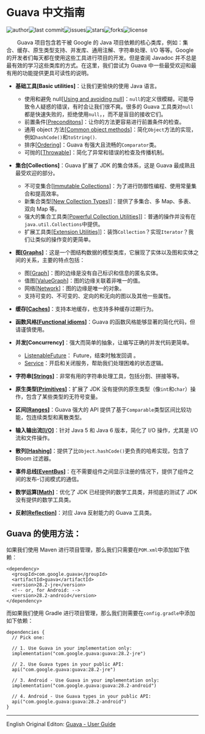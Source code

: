 # Guava 中文指南

![author](https://img.shields.io/badge/author-chariesgavin-blueviolet.svg)![last commit](https://img.shields.io/github/last-commit/guobinhit/guava-guide.svg)![issues](https://img.shields.io/github/issues/guobinhit/guava-guide.svg)![stars](https://img.shields.io/github/stars/guobinhit/guava-guide.svg)![forks](https://img.shields.io/github/forks/guobinhit/guava-guide.svg)![license](https://img.shields.io/github/license/guobinhit/guava-guide.svg)

 　　Guava 项目包含若干被 Google 的 Java 项目依赖的核心类库，例如：集合、缓存、原生类型支持、并发库、通用注解、字符串处理、I/O 等等。Google 的开发者们每天都在使用这些工具进行项目的开发。但是查阅 Javadoc 并不总是最有效的学习这些类库的方式。在这里，我们尝试为 Guava 中一些最受欢迎和最有用的功能提供更具可读性的说明。

 - **基础工具[Basic utilities]**：让我们更愉快的使用 Java 语言。
	 - 使用和避免 null[[Using and avoiding null](https://github.com/guobinhit/guava-guide/blob/master/articles/basic-utilities/using-and-avoiding-null.md)]：`null`的定义很模糊，可能导致令人疑惑的错误，有时会让我们很不爽。很多的 Guava 工具类对`null`都是快速失败的，拒绝使用`null`，，而不是盲目的接收它们。
	 - 前置条件[[Preconditons](https://github.com/guobinhit/guava-guide/blob/master/articles/basic-utilities/preconditions.md)]：让你的方法更容易进行前置条件的检查。
	 - 通用 object 方法[[Common object methods](https://github.com/guobinhit/guava-guide/blob/master/articles/basic-utilities/common-object-methods.md)]：简化`Object`方法的实现，例如`hashCode()`和`toString()`.
	 - 排序[[Ordering](https://github.com/google/guava/wiki/OrderingExplained)]：Guava 有强大且流畅的`Comparator`类。
	 - 可抛的[[Throwable](https://github.com/guobinhit/guava-guide/blob/master/articles/basic-utilities/throwable.md)]：简化了异常和错误的检查及传播机制。
 - **集合[Collections]**：Guava 扩展了 JDK 的集合体系，这是 Guava 最成熟且最受欢迎的部分。
   - 不可变集合[[Immutable Collections](https://github.com/google/guava/wiki/ImmutableCollectionsExplained)]：为了进行防御性编程、使用常量集合和提高效率。
   - 新集合类型[[New Collection Types]](https://github.com/google/guava/wiki/NewCollectionTypesExplained)]：提供了多集合、多 Map、多表、双向 Map 等。
   - 强大的集合工具类[[Powerful Collection Utilities]](https://github.com/google/guava/wiki/CollectionUtilitiesExplained)]：普通的操作并没有在`java.util.Collections`中提供。
   - 扩展工具类[[Extension Utilities]](https://github.com/google/guava/wiki/CollectionHelpersExplained)]：装饰`Collection`？实现`Iterator`？我们让类似的操作变的更简单。

 - **图[[Graphs](https://github.com/google/guava/wiki/GraphsExplained)]**：这是一个图结构数据的模型类库，它展现了实体以及图和实体之间的关系，主要的特点包括：
   - 图[[Graph](https://github.com/google/guava/wiki/GraphsExplained#graph)]：图的边缘是没有自己标识和信息的匿名实体。
   - 值图[[ValueGraph](https://github.com/google/guava/wiki/GraphsExplained#valuegraph)]：图的边缘关联着非唯一的值。
   - 网络[[Network](https://github.com/google/guava/wiki/GraphsExplained#network)]：图的边缘是唯一的对象。
   - 支持可变的、不可变的、定向的和无向的图以及其他一些属性。

 - **缓存[[Caches](https://github.com/google/guava/wiki/CachesExplained)]**：支持本地缓存，也支持多种缓存过期行为。

 - **函数风格[[Functional idioms](https://github.com/google/guava/wiki/FunctionalExplained)]**：Guava 的函数风格能够显著的简化代码，但请谨慎使用。

 - **并发[Concurrency]**：强大而简单的抽象，让编写正确的并发代码更简单。 
   - [ListenableFuture](https://github.com/google/guava/wiki/ListenableFutureExplained)： Future，结束时触发回调 。
   - [Service](https://github.com/google/guava/wiki/ServiceExplained)：开启和关闭服务，帮助我们处理困难的状态逻辑。

 - **字符串[[Strings](https://github.com/google/guava/wiki/StringsExplained)]**：非常有用的字符串处理工具，包括分割、拼接等等。

 - **原生类型[[Primitives](https://github.com/google/guava/wiki/PrimitivesExplained)]**：扩展了 JDK 没有提供的原生类型（像`int`和`char`）操作，包含了某些类型的无符号变量。

 - **区间[[Ranges](https://github.com/google/guava/wiki/RangesExplained)]**：Guava 强大的 API 提供了基于`Comparable`类型区间比较功能，包连续类型和离散类型。

 - **输入输出流[[I/O](https://github.com/google/guava/wiki/IOExplained)]**：针对 Java 5 和 Java 6 版本，简化了 I/O 操作，尤其是 I/O 流和文件操作。

 - **散列[[Hashing](https://github.com/google/guava/wiki/HashingExplained)]**：提供了比`Object.hashCode()`更负责的哈希实现，包含了 Bloom 过滤器。

 - **事件总线[[EventBus](https://github.com/google/guava/wiki/EventBusExplained)]**：在不需要组件之间显示注册的情况下，提供了组件之间的发布-订阅模式的通信。

 - **数学运算[[Math](https://github.com/google/guava/wiki/MathExplained)]**：优化了 JDK 已经提供的数学工具类，并彻底的测试了 JDK 没有提供的数学工具类。

 - **反射[[Reflection](https://github.com/google/guava/wiki/ReflectionExplained)]**：对应 Java 反射能力的 Guava 工具类。




## Guava 的使用方法：

如果我们使用 Maven 进行项目管理，那么我们只需要在`POM.xml`中添加如下依赖：

```
<dependency>
  <groupId>com.google.guava</groupId>
  <artifactId>guava</artifactId>
  <version>28.2-jre</version>
  <!-- or, for Android: -->
  <version>28.2-android</version>
</dependency>
```

而如果我们使用 Gradle 进行项目管理，那么我们则需要在`config.gradle`中添加如下依赖：

```
dependencies {
  // Pick one:

  // 1. Use Guava in your implementation only:
  implementation("com.google.guava:guava:28.2-jre")

  // 2. Use Guava types in your public API:
  api("com.google.guava:guava:28.2-jre")

  // 3. Android - Use Guava in your implementation only:
  implementation("com.google.guava:guava:28.2-android")

  // 4. Android - Use Guava types in your public API:
  api("com.google.guava:guava:28.2-android")
}
```

---------

English Original Editon: [Guava - User Guide](https://github.com/google/guava/wiki)
